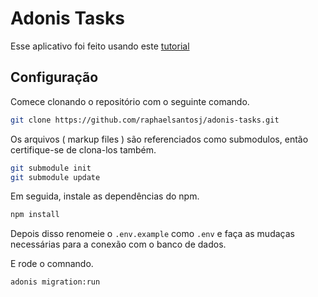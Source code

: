 # Adonis Tasks

Esse aplicativo foi feito usando este [tutorial](https://scotch.io/tutorials/building-a-web-app-with-adonisjs)

## Configuração

Comece clonando o repositório com o seguinte comando.

```bash
git clone https://github.com/raphaelsantosj/adonis-tasks.git
```

Os arquivos ( markup files ) são referenciados como submodulos, então certifique-se de clona-los também.

```bash
git submodule init 
git submodule update
```

Em seguida, instale as dependências do npm.

```bash
npm install
```

Depois disso renomeie o  `.env.example` como `.env` e faça as mudaças necessárias para a conexão com o banco de dados.

E rode o comnando.

```bash
adonis migration:run
```
